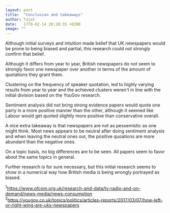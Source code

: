 ```yaml
---
layout: post
title:  "Conclusion and takeaways"
author: Tajat
date:   1776-02-14 20:20:35 +0200
image: ""
---
```


Although initial surveys and intuition made belief that UK newspapers would be prone to being biased and partial, this research could not strongly confirm that belief.

Although it differs from year to year, British newspapers do not seem to strongly favor one newspaper over another in terms of the amount of quotations they grant them.

Clustering on the frequency of speaker quotation, led to highly varying results from year to year and the achieved clusters weren't in line with the initial division based on the YouGov research. 

Sentiment analysis did not bring strong evidence papers would quote one party in a more positive manner than the other, although it seemed like Labour would get quoted slightly more positive than conservative overall.

A nice extra takeaway is that newspapers are not as pessemistic as one might think.
Most news appears to be neutral after doing sentiment analysis and when leaving the neutral ones out, the positive quoations are more abundant than the negative ones.

On a topic basis, no big differences are to be seen. All papers seem to favor about the same topics in general.

Further research is for sure necessary, but this initial research seems to show in a numerical way how British media is being wrongly portrayed as biased. 

<sup>1</sup>https://www.ofcom.org.uk/research-and-data/tv-radio-and-on-demand/news-media/news-consumption
<sup>2</sup>https://yougov.co.uk/topics/politics/articles-reports/2017/03/07/how-left-or-right-wing-are-uks-newspapers